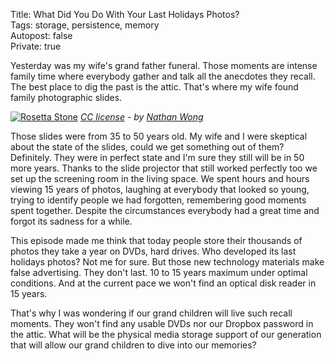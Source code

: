 Title: What Did You Do With Your Last Holidays Photos?  
Tags: storage, persistence, memory     
Autopost: false   
Private: true   

Yesterday was my wife's grand father funeral. Those moments are intense
family time where everybody gather and talk all the anecdotes they
recall. The best place to dig the past is the attic. That's where my
wife found family photographic slides.  

[![Rosetta Stone](http://farm2.staticflickr.com/1203/917626896_dc53081d31_m.jpg)](http://www.flickr.com/photos/nathan-w/917626896/)
*[CC license](http://creativecommons.org/licenses/by/2.0 "license") - by [Nathan Wong](http://www.flickr.com/photos/nathan-w/ "Author")*

Those slides were from 35 to 50 years old. My wife and I were skeptical
about the state of the slides, could we get something out of them?
Definitely. They were in perfect state and I'm sure they still will be in 50
more years.  Thanks to the slide projector
that still worked perfectly too we set up the screening room in the
living space. We spent hours and hours viewing 15 years of photos,
laughing at everybody that looked so young, trying to identify people we
had forgotten, remembering good moments spent together. Despite the 
circumstances everybody had a great time and forgot its sadness for a
while.  

This episode made me think that today people store their thousands of
photos they take a year on DVDs, hard drives. Who developed its last
holidays photos? Not me for sure. But those new technology materials 
make false advertising. They don't last. 10 to 15 years maximum under
optimal conditions. And at the current pace we won't find an optical
disk reader in 15 years.  

That's why I was wondering if our grand children will live such recall
moments. They won't find any usable DVDs nor our Dropbox password in
the attic. What will be the physical media storage support of our generation 
that will allow our grand children to dive into our memories?

